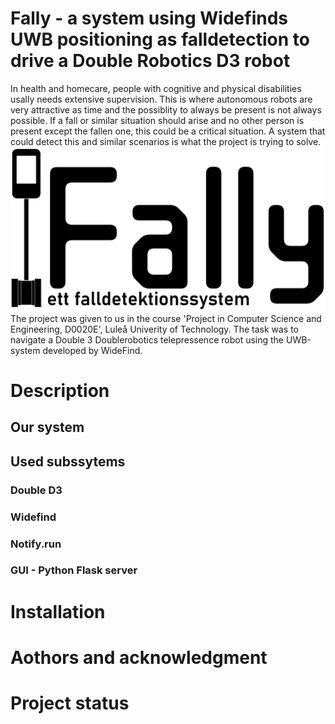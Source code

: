 # Fally - a system using Widefinds UWB positioning as falldetection to drive a Double Robotics D3 robot
In health and homecare, people with cognitive and physical disabilities usally needs extensive supervision. This is where autonomous robots are very attractive as time and the possiblity to always be present is not always possible. If a fall or similar situation should arise and no other person is present except the fallen one, this could be a critical situation. A system that could detect this and similar scenarios is what the project is trying to solve.
<img src = "https://github.com/IsakLundstrom/D0020E_UWB_Nav_DR3/blob/main/webpage/static/images/Fally-logo.png?raw=true" width="700">
The project was given to us in the course 'Project in Computer Science and Engineering, D0020E', Luleå Univerity of Technology. The task was to navigate a Double 3 Doublerobotics telepressence robot using the UWB-system developed by WideFind.

# Description
## Our system

## Used subssytems

### Double D3

### Widefind

### Notify.run

### GUI - Python Flask server

# Installation

# Aothors and acknowledgment

# Project status
